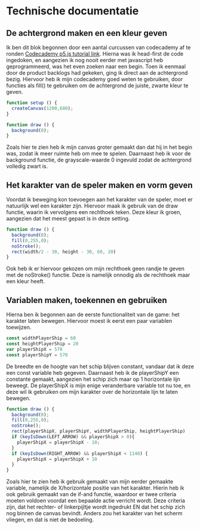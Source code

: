 # Technische documentatie

## De achtergrond maken en een kleur geven
Ik ben dit blok begonnen door een aantal curcussen van codecademy af te ronden [Codecademy p5.js tutorial link](https://www.codecademy.com/courses/learn-p5js-fundamentals/lessons/p5js-introduction-to-creative-coding/exercises/p5js-what-is). Hierna was ik head-first de code ingedoken, en aangezien ik nog nooit eerder met javascript heb geprogrammeerd, was het even zoeken naar een begin. Toen ik eenmaal door de product backlogs had gekeken, ging ik direct aan de achtergrond bezig. Hiervoor heb ik mijn codecademy goed weten te gebruiken, door functies als fill() te gebruiken om de achtergrond de juiste, zwarte kleur te geven.

```javascript
function setup () {
  createCanvas(1200,600);
}

function draw () {
  background(0);
}
```
Zoals hier te zien heb ik mijn canvas groter gemaakt dan dat hij in het begin was, zodat ik meer ruimte heb om mee te spelen. Daarnaast heb ik voor de background functie, de grayscale-waarde 0 ingevuld zodat de achtergrond volledig zwart is.

## Het karakter van de speler maken en vorm geven

Voordat ik beweging kon toevoegen aan het karakter van de speler, moet er natuurlijk wel een karakter zijn. Hiervoor maak ik gebruik van de draw functie, waarin ik vervolgens een rechthoek teken. Deze kleur ik groen, aangezien dat het meest gepast is in deze setting.

```javascript
function draw () {
  background(0);
  fill(0,255,0);
  noStroke();
  rect(width/2 - 30, height - 30, 60, 20)
}
```
Ook heb ik er hiervoor gekozen om mijn rechthoek geen randje te geven met de noStroke() functie. Deze is namelijk onnodig als de rechthoek maar een kleur heeft.

## Variablen maken, toekennen en gebruiken
Hierna ben ik begonnen aan de eerste functionaliteit van de game: het karakter laten bewegen. Hiervoor moest ik eerst een paar variablen toewijzen.

```javascript
const widthPlayerShip = 60
const heightPlayerShip = 20
var playerShipX = 570
const playerShipY = 570
```

De breedte en de hoogte van het schip blijven constant, vandaar dat ik deze een const variable heb gegeven. Daarnaast heb ik de playerShipY een constante gemaakt, aangezien het schip zich maar op 1 horizontale lijn beweegt. De playerShipX is mijn enige veranderbare variable tot nu toe, en deze wil ik gebruiken om mijn karakter over de horizontale lijn te laten bewegen.

```javascript
function draw () {
  background(0);
  fill(0,255,0);
  noStroke();
  rect(playerShipX, playerShipY, widthPlayerShip, heightPlayerShip)
  if (keyIsDown(LEFT_ARROW) && playerShipX > 0){
    playerShipX = playerShipX - 10;
  }
  if (keyIsDown(RIGHT_ARROW) && playerShipX < 1140) {
    playerShipX = playerShipX + 10
  }
}
```

Zoals hier te zien heb ik gebruik gemaakt van mijn eerder gemaakte variable, namelijk de X/horizontale positie van het karakter.  Hierin heb ik ook gebruik gemaakt van de if-and functie, waardoor er twee criteria moeten voldoen voordat een bepaalde actie verricht wordt. Deze criteria zijn, dat het rechter- of linkerpijltje wordt ingedrukt EN dat het schip zich nog binnen de canvas bevindt. Anders zou het karakter van het scherm vliegen, en dat is niet de bedoeling.

